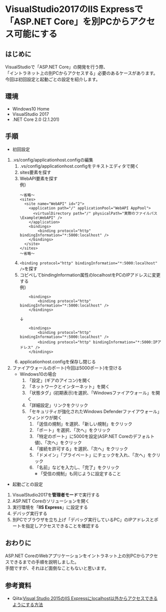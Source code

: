 # VisualStudio2017のIIS Expressで「ASP.NET Core」を別PCからアクセス可能にする

## はじめに
VisualStudioで「ASP.NET Core」の開発を行う際、  
「イントラネット上の別PCからアクセスする」必要のあるケースがあります。  
今回は初回設定と起動ごとの設定を紹介します。

## 環境
- Windows10 Home  
- VisualStudio 2017
- .NET Core 2.0 (2.1.201)

## 手順
- 初回設定
1. .vs/config/applicationhost.configの編集
    1. .vs/config/applicationhost.configをテキストエディタで開く
    1. sites要素を探す
    1. WebAPI要素を探す  
        例）
        ```
        ～省略～
        <sites>
          <site name="WebAPI" id="2">
            <application path="/" applicationPool="WebAPI AppPool">
              <virtualDirectory path="/" physicalPath="実際のファイルパス\Example\WebAPI" />
            </application>
            <bindings>
                <binding protocol="http" bindingInformation="*:5000:localhost" />
            </bindings>
          </site>
        </sites>
        ～省略～
        ```
    1. ```<binding protocol="http" bindingInformation="*:5000:localhost" />```を探す
    1. コピペしてbindingInformation属性のlocalhostをPCのIPアドレスに変更する  
        例）
        ```
            <bindings>
                <binding protocol="http" bindingInformation="*:5000:localhost" />
            </bindings>
        ```
         ↓
        ```
            <bindings>
                <binding protocol="http" bindingInformation="*:5000:localhost" />
                <binding protocol="http" bindingInformation="*:5000:IPアドレス" />
            </bindings>
        ```
    1. applicationhost.configを保存し閉じる
1. ファイアウォールのポート(今回は5000ポート)を空ける
    - Windows10の場合
      1. 「設定」(ギアのアイコン)を開く
      1. 「ネットワークとインターネット」を開く
      1. 「状態タグ」(初期表示)を選択、「Windowsファイアウォール」を開く
      1. 「詳細設定」リンクをクリック
      1. 「セキュリティが強化されたWindows Defenderファイアウォール」ウィンドウが開く
          1. 「送信の規制」を選択、「新しい規制」をクリック
          1. 「ポート」を選択、「次へ」をクリック
          1. 「特定のポート」に5000を設定(ASP.NET Coreのデフォルト値)、「次へ」をクリック
          1. 「接続を許可する」を選択、「次へ」をクリック
          1. 「ドメイン」「プライベート」にチェックを入れ、「次へ」をクリック
          1. 「名前」などを入力し、「完了」をクリック  
          ※ 「受信の規制」も同じように設定すること

- 起動ごとの設定
1. VisualStudio2017を**管理者モード**で実行する
1. ASP.NET Coreのソリューションを開く
1. 実行環境を「**IIS Express**」に設定する
1. デバッグ実行する
1. 別PCでブラウザを立ち上げ「デバッグ実行しているPC」のIPアドレスとポートを指定しアクセスできることを確認する

## おわりに
ASP.NET CoreのWebアプリケーションをイントラネット上の別PCからアクセスできるまでの手順を説明しました。  
手間ですが、それほど面倒なこともないと思います。

## 参考資料
* Qiita:[Visual Studio 2015のIIS Expressにlocalhost以外からアクセスできるようにする方法](https://qiita.com/k_saito/items/790884389e0c0611b258)